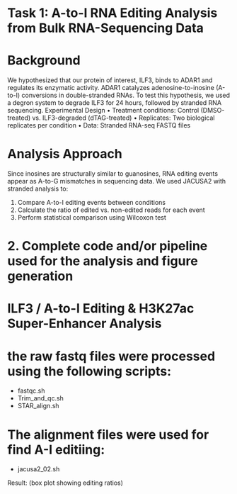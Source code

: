 # Task 1: A-to-I RNA Editing Analysis from Bulk RNA-Sequencing Data
# Background


We hypothesized that our protein of interest, ILF3, binds to ADAR1 and regulates its enzymatic activity. ADAR1 catalyzes adenosine-to-inosine (A-to-I) conversions in double-stranded RNAs. To test this hypothesis, we used a degron system to degrade ILF3 for 24 hours, followed by stranded RNA sequencing.
Experimental Design
• Treatment conditions: Control (DMSO-treated) vs. ILF3-degraded (dTAG-treated)
• Replicates: Two biological replicates per condition
• Data: Stranded RNA-seq FASTQ files 
# Analysis Approach

Since inosines are structurally similar to guanosines, RNA editing events appear as A-to-G mismatches in sequencing data. We used JACUSA2 with stranded analysis to:
1. Compare A-to-I editing events between conditions
2. Calculate the ratio of edited vs. non-edited reads for each event
3. Perform statistical comparison using Wilcoxon test

# 2. Complete code and/or pipeline used for the analysis and figure generation
# ILF3 / A-to-I Editing & H3K27ac Super-Enhancer Analysis  
# the raw fastq files were processed using the following scripts:
- fastqc.sh
- Trim_and_qc.sh
- STAR_align.sh
# The alignment files were used for find A-I editiing:
- jacusa2_02.sh

Result: (box plot showing editing ratios)
